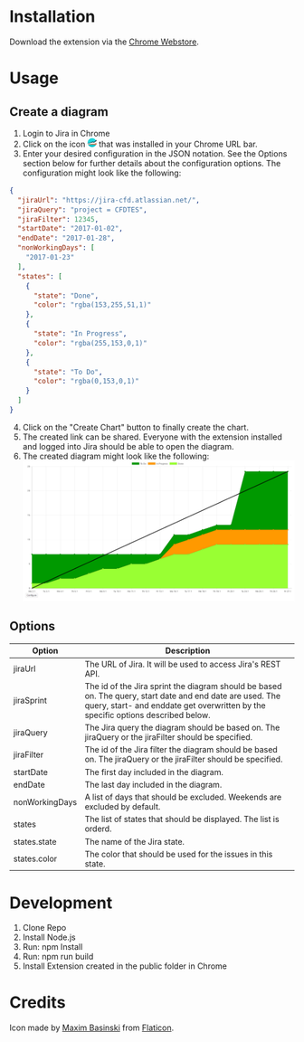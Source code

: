 # Installation
Download the extension via the [Chrome Webstore](https://chrome.google.com/webstore/detail/jira-cumulative-flow-diag/dbjnljpnlpkaemdjgkblcokahlnglkja?hl=de).

# Usage
## Create a diagram
1. Login to Jira in Chrome
2. Click on the icon ![icon](src/icon16.png) that was installed in your Chrome URL bar.
3. Enter your desired configuration in the JSON notation. See the Options section below for further details about the configuration options. The configuration might look like the following:
```json
{
  "jiraUrl": "https://jira-cfd.atlassian.net/",
  "jiraQuery": "project = CFDTES",
  "jiraFilter": 12345,
  "startDate": "2017-01-02",
  "endDate": "2017-01-28",
  "nonWorkingDays": [
    "2017-01-23"
  ],
  "states": [
    {
      "state": "Done",
      "color": "rgba(153,255,51,1)"
    },
    {
      "state": "In Progress",
      "color": "rgba(255,153,0,1)"
    },
    {
      "state": "To Do",
      "color": "rgba(0,153,0,1)"
    }
  ]
}
```
4. Click on the "Create Chart" button to finally create the chart.
5. The created link can be shared. Everyone with the extension installed and logged into Jira should be able to open the diagram.
6. The created diagram might look like the following:
![icon](docs/cfd-example.png)

## Options
| Option | Description |
| --- | --- |
| jiraUrl | The URL of Jira. It will be used to access Jira's REST API. |
| jiraSprint | The id of the Jira sprint the diagram should be based on. The query, start date and end date are used. The query, start- and enddate get overwritten by the specific options described below. |
| jiraQuery | The Jira query the diagram should be based on. The jiraQuery or the jiraFilter should be specified. |
| jiraFilter | The id of the Jira filter the diagram should be based on. The jiraQuery or the jiraFilter should be specified. |
| startDate | The first day included in the diagram. |
| endDate | The last day included in the diagram. |
| nonWorkingDays | A list of days that should be excluded. Weekends are excluded by default. |
| states | The list of states that should be displayed. The list is orderd. |
| states.state | The name of the Jira state. |
| states.color | The color that should be used for the issues in this state. |

# Development
1. Clone Repo
2. Install Node.js
3. Run: npm Install
4. Run: npm run build
5. Install Extension created in the public folder in Chrome

# Credits
Icon made by [Maxim Basinski](http://www.flaticon.com/authors/maxim-basinski) from [Flaticon](http://www.flaticon.com).